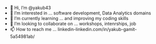- 👋 Hi, I’m @yakub43
- 👀 I’m interested in ...
    software development, Data Analytics domains
- 🌱 I’m currently learning ...
    and improving my coding skills
- 💞️ I’m looking to collaborate on ...
    workshops, intenrships, job
- 📫 How to reach me ...
    linkedin-linkedin.com/in/yakub-gamit-5a54981ab/

<!---
yakub43/yakub43 is a ✨ special ✨ repository because its `README.md` (this file) appears on your GitHub profile.
You can click the Preview link to take a look at your changes.
--->
